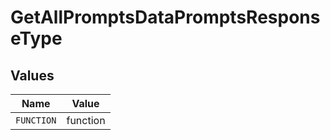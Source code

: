# GetAllPromptsDataPromptsResponseType


## Values

| Name       | Value      |
| ---------- | ---------- |
| `FUNCTION` | function   |
